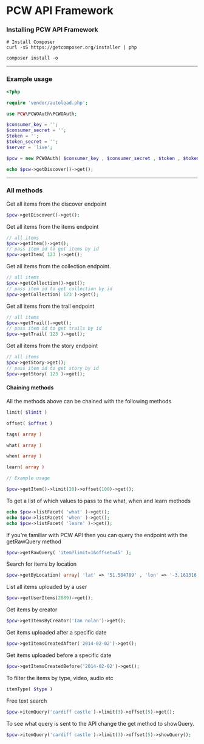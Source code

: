 PCW API Framework 
================================================

### Installing PCW API Framework

```
# Install Composer
curl -sS https://getcomposer.org/installer | php
```
```
composer install -o
```

---

### Example usage

```php
<?php

require 'vendor/autoload.php';

use PCW\PCWOAuth\PCWOAuth;

$consumer_key = '';
$consumer_secret = '';
$token = '';
$token_secret = '';
$server = 'live';

$pcw = new PCWOAuth( $consumer_key , $consumer_secret , $token , $token_secret , $server );

echo $pcw->getDiscover()->get();
```
--- 

### All methods

Get all items from the discover endpoint
```php
$pcw->getDiscover()->get();
```

Get all items from the items endpoint
```php
// all items
$pcw->getItem()->get();
// pass item id to get items by id
$pcw->getItem( 123 )->get();
```

Get all items from the collection endpoint.
```php
// all items
$pcw->getCollection()->get();
// pass item id to get collection by id
$pcw->getCollection( 123 )->get();
```

Get all items from the trail endpoint
```php
// all items
$pcw->getTrail()->get();
// pass item id to get trails by id
$pcw->getTrail( 123 )->get();
```

Get all items from the story endpoint
```php
// all items
$pcw->getStory->get();
// pass item id to get story by id
$pcw->getStory( 123 )->get();
```

#### Chaining methods
All the methods above can be chained with the following methods
```php
limit( $limit )

offset( $offset )

tags( array )

what( array )

when( array )

learn( array )

// Example usage

$pcw->getItem()->limit(20)->offset(100)->get();

```

To get a list of which values to pass to the what, when and learn methods

```php
echo $pcw->listFacet( 'what' )->get();
echo $pcw->listFacet( 'when' )->get();
echo $pcw->listFacet( 'learn' )->get();
```

If you're familiar with PCW API then you can query the endpoint with the getRawQuery method

```php
$pcw->getRawQuery( 'item?limit=1&offset=45' );

```

Search for items by location

```php
$pcw->getByLocation( array( 'lat' => '51.504789' , 'lon' => '-3.161316' , 'radius' => '20' ) )->get();
```

List all items uploaded by a user

```php
$pcw->getUserItems(2889)->get();
```

Get items by creator
```php
$pcw->getItemsByCreator('Ian nolan')->get();
```

Get items uploaded after a specific date
```php
$pcw->getItemsCreatedAfter('2014-02-02')->get();
```

Get items uploaded before a specific date
```php
$pcw->getItemsCreatedBefore('2014-02-02')->get();
```

To filter the items by type, video, audio etc
```php
itemType( $type )
```

Free text search
```php
$pcw->itemQuery('cardiff castle')->limit(3)->offset(5)->get();
```

To see what query is sent to the API change the get method to showQuery.

```php
$pcw->itemQuery('cardiff castle')->limit(3)->offset(5)->showQuery();
```
